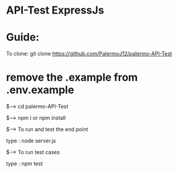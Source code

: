 # API-Test ExpressJs

# Guide: 

To clone: git clone https://github.com/PalermoJ12/palermo-API-Test

# remove the .example from .env.example

$--> cd palermo-API-Test

$--> npm i or npm install

$--> To run and test the end point

type : node server.js

$--> To run test cases 

type : npm test 
